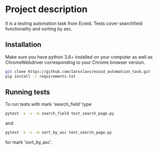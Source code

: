 # Project description
It is a testing automation task from Ecwid. Tests cover searchfield functionality and sorting by asc.

## Installation
Make sure you have python 3.8+ installed on your computer as well as ChromeWebdriver corresponding to your Chrome browser version.
```bash
git clone https://github.com/Iaroslavv/ecwid_automation_task.git
pip install -r requirements.txt
```
## Running tests
To run tests with mark 'search_field' type
```bash
pytest -s -v -m search_field test_search_page.py
```
and
```bash
pytest -s -v -m sort_by_asc test_search_page.py
```
for mark 'sort_by_asc'.
